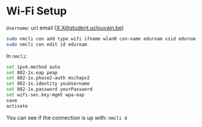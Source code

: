 # Wi-Fi Setup

`Username`: ucl email (X.X@student.uclouvain.be)

```bash
sudo nmcli con add type wifi ifname wlan0 con-name eduroam ssid eduroam
sudo nmcli con edit id eduroam
```

In `nmcli`:

```bash
set ipv4.method auto
set 802-1x.eap peap
set 802-1x.phase2-auth mschapv2
set 802-1x.identity youUsername
set 802-1x.password yourPassword
set wifi-sec.key-mgmt wpa-eap
save
activate
```

You can see if the connection is up with: `nmcli d`
